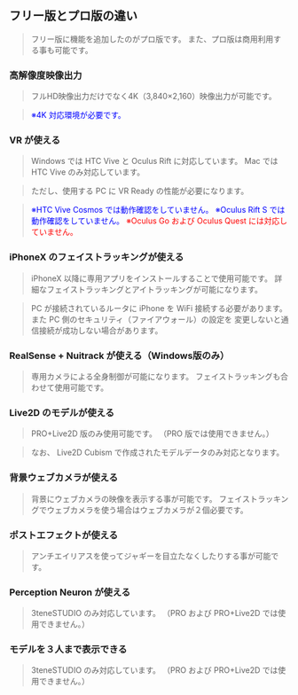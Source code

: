 ## フリー版とプロ版の違い

>フリー版に機能を追加したのがプロ版です。
>また、プロ版は商用利用する事も可能です。

### 高解像度映像出力

> フルHD映像出力だけでなく4K（3,840×2,160）映像出力が可能です。

><font color="Blue">※4K 対応環境が必要です。</font>


### VR が使える

>Windows では HTC Vive と Oculus Rift に対応しています。
>Mac では HTC Vive のみ対応しています。

>ただし、使用する PC に VR Ready の性能が必要になります。

><font color="Blue">※HTC Vive Cosmos では動作確認をしていません。</font>
><font color="Blue">※Oculus Rift S では動作確認をしていません。</font>
><font color="Red">※Oculus Go および Oculus Quest には対応していません。</font>


### iPhoneX のフェイストラッキングが使える

>iPhoneX 以降に専用アプリをインストールすることで使用可能です。
>詳細なフェイストラッキングとアイトラッキングが可能になります。

>PC が接続されているルータに iPhone を WiFi 接続する必要があります。
>また PC 側のセキュリティ（ファイアウォール）の設定を
>変更しないと通信接続が成功しない場合があります。


### RealSense + Nuitrack が使える（Windows版のみ）

>専用カメラによる全身制御が可能になります。
>フェイストラッキングも合わせて使用可能です。


### Live2D のモデルが使える

>PRO+Live2D 版のみ使用可能です。
>（PRO 版では使用できません。）

>なお、 Live2D Cubism で作成されたモデルデータのみ対応となります。


### 背景ウェブカメラが使える

>背景にウェブカメラの映像を表示する事が可能です。
>フェイストラッキングでウェブカメラを使う場合はウェブカメラが２個必要です。


### ポストエフェクトが使える

>アンチエイリアスを使ってジャギーを目立たなくしたりする事が可能です。


### Perception Neuron が使える

>3teneSTUDIO のみ対応しています。
>（PRO および PRO+Live2D では使用できません。）


### モデルを３人まで表示できる

>3teneSTUDIO のみ対応しています。
>（PRO および PRO+Live2D では使用できません。）



